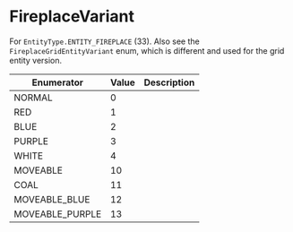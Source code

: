 # FireplaceVariant

For `EntityType.ENTITY_FIREPLACE` (33). Also see the `FireplaceGridEntityVariant` enum, which is different and used for the grid entity version. 

| Enumerator | Value | Description |
| - | - | - |
| NORMAL | 0 |  |
| RED | 1 |  |
| BLUE | 2 |  |
| PURPLE | 3 |  |
| WHITE | 4 |  |
| MOVEABLE | 10 |  |
| COAL | 11 |  |
| MOVEABLE_BLUE | 12 |  |
| MOVEABLE_PURPLE | 13 |  |

